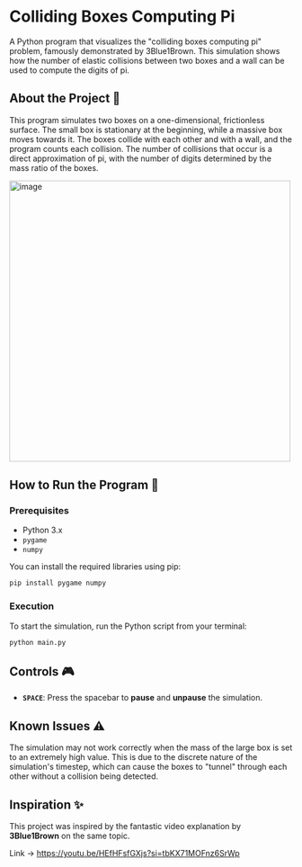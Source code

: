 # Colliding Boxes Computing Pi

A Python program that visualizes the "colliding boxes computing pi" problem, famously demonstrated by 3Blue1Brown. This simulation shows how the number of elastic collisions between two boxes and a wall can be used to compute the digits of pi.

## About the Project 📐

This program simulates two boxes on a one-dimensional, frictionless surface. The small box is stationary at the beginning, while a massive box moves towards it. The boxes collide with each other and with a wall, and the program counts each collision. The number of collisions that occur is a direct approximation of pi, with the number of digits determined by the mass ratio of the boxes.


<img width="500" height="500" alt="image" src="https://github.com/user-attachments/assets/08b73f40-19ce-482c-a6bd-f923ede8f41c" />


## How to Run the Program 🚀

### Prerequisites

  - Python 3.x
  - `pygame`
  - `numpy`

You can install the required libraries using pip:

```bash
pip install pygame numpy
```

### Execution

To start the simulation, run the Python script from your terminal:

```bash
python main.py
```

## Controls 🎮

  - **`SPACE`**: Press the spacebar to **pause** and **unpause** the simulation.

## Known Issues ⚠️

The simulation may not work correctly when the mass of the large box is set to an extremely high value. This is due to the discrete nature of the simulation's timestep, which can cause the boxes to "tunnel" through each other without a collision being detected.

## Inspiration ✨

This project was inspired by the fantastic video explanation by **3Blue1Brown** on the same topic.

Link -> https://youtu.be/HEfHFsfGXjs?si=tbKX71MOFnz6SrWp
